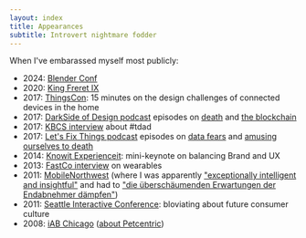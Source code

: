 ```yaml
---
layout: index
title: Appearances
subtitle: Introvert nightmare fodder
---
```


When I've embarassed myself most publicly:

- 2024: [Blender Conf](https://www.youtube.com/watch?v=ZsS5vOn9kG4&list=PLa1F2ddGya_-Ymw4YlOjqrdQxiRMJql5x)
- 2020: [King Freret IX](./mardi-gras-2020/)
- 2017: [ThingsCon](https://www.thingscon.nl/sessions/ring-ring-whos/): 15 minutes on the design challenges of connected devices in the home
- 2017: [DarkSide of Design podcast](https://www.raftcollective.com/thinking/dark-side-of-design/) episodes on [death](https://www.stitcher.com/podcast/raft-collective/dark-side-of-design/e/52143426) and [the blockchain](https://www.stitcher.com/podcast/raft-collective/dark-side-of-design/e/52260789)
- 2017: [KBCS interview](http://kbcs.fm/2017/03/17/un-mute-the-commute-transit-driver-appreciation-day/) about #tdad
- 2017: [Let's Fix Things podcast](https://raftcollective.com/podcast/) episodes on [data fears](http://www.stitcher.com/podcast/raft-collective/lets-fix-things/e/lets-fix-things-33-were-still-paranoid-but-thats-ok-with-49320407) and [amusing ourselves to death](http://www.stitcher.com/podcast/raft-collective/lets-fix-things/e/lets-fix-things-36-walking-into-the-burning-building-of-convenience-49563906)
- 2014: [Knowit Experienceit](https://www.knowit.no/events/?eventtype=11858): mini-keynote on balancing Brand and UX
- 2013: [FastCo interview](https://web.archive.org/web/20140129050206/https://www.fastcolabs.com/3009431/fmr-frog-design-strategist-what-we-need-for-wearable-computing-to-work) on wearables
- 2011: [MobileNorthwest](http://www.infoworld.com/article/2621680/html5/html5-not-yet-solving-mobile-dev-issues.html) (where I was apparently ["exceptionally intelligent and insightful"](http://whatsyourideaoftomorrow.blogspot.nl/2011/05/mobile-norhwest-conf-teleca-presented.html) and had to ["die überschäumenden Erwartungen der Endabnehmer dämpfen"](https://www.computerworld.ch/mobile/apps/ernuechterung-breit-1320940.html))
- 2011: [Seattle Interactive Conference](./sic-2011/): bloviating about future consumer culture
- 2008: [iAB Chicago](https://archive.iab.com/iab.atlasworks.com/events_training/lfpm2008/agenda.html) ([about Petcentric](https://web.archive.org/web/20080330224457/http://featuresblogs.chicagotribune.com/eric2_0/2008/03/social-networki.html))
